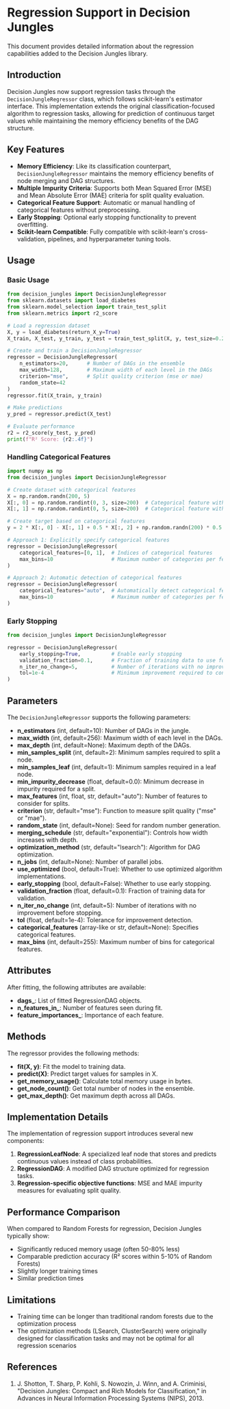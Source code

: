 # Regression Support in Decision Jungles

This document provides detailed information about the regression capabilities added to the Decision Jungles library.

## Introduction

Decision Jungles now support regression tasks through the `DecisionJungleRegressor` class, which follows scikit-learn's estimator interface. This implementation extends the original classification-focused algorithm to regression tasks, allowing for prediction of continuous target values while maintaining the memory efficiency benefits of the DAG structure.

## Key Features

- **Memory Efficiency**: Like its classification counterpart, `DecisionJungleRegressor` maintains the memory efficiency benefits of node merging and DAG structures.
- **Multiple Impurity Criteria**: Supports both Mean Squared Error (MSE) and Mean Absolute Error (MAE) criteria for split quality evaluation.
- **Categorical Feature Support**: Automatic or manual handling of categorical features without preprocessing.
- **Early Stopping**: Optional early stopping functionality to prevent overfitting.
- **Scikit-learn Compatible**: Fully compatible with scikit-learn's cross-validation, pipelines, and hyperparameter tuning tools.

## Usage

### Basic Usage

```python
from decision_jungles import DecisionJungleRegressor
from sklearn.datasets import load_diabetes
from sklearn.model_selection import train_test_split
from sklearn.metrics import r2_score

# Load a regression dataset
X, y = load_diabetes(return_X_y=True)
X_train, X_test, y_train, y_test = train_test_split(X, y, test_size=0.2, random_state=42)

# Create and train a DecisionJungleRegressor
regressor = DecisionJungleRegressor(
    n_estimators=20,      # Number of DAGs in the ensemble
    max_width=128,        # Maximum width of each level in the DAGs
    criterion="mse",      # Split quality criterion (mse or mae)
    random_state=42
)
regressor.fit(X_train, y_train)

# Make predictions
y_pred = regressor.predict(X_test)

# Evaluate performance
r2 = r2_score(y_test, y_pred)
print(f"R² Score: {r2:.4f}")
```

### Handling Categorical Features

```python
import numpy as np
from decision_jungles import DecisionJungleRegressor

# Create dataset with categorical features
X = np.random.randn(200, 5)
X[:, 0] = np.random.randint(0, 3, size=200)  # Categorical feature with 3 values
X[:, 1] = np.random.randint(0, 5, size=200)  # Categorical feature with 5 values

# Create target based on categorical features
y = 2 * X[:, 0] - X[:, 1] + 0.5 * X[:, 2] + np.random.randn(200) * 0.5

# Approach 1: Explicitly specify categorical features
regressor = DecisionJungleRegressor(
    categorical_features=[0, 1],  # Indices of categorical features
    max_bins=10                   # Maximum number of categories per feature
)

# Approach 2: Automatic detection of categorical features
regressor = DecisionJungleRegressor(
    categorical_features="auto",  # Automatically detect categorical features
    max_bins=10                   # Maximum number of categories per feature
)
```

### Early Stopping

```python
from decision_jungles import DecisionJungleRegressor

regressor = DecisionJungleRegressor(
    early_stopping=True,          # Enable early stopping
    validation_fraction=0.1,      # Fraction of training data to use for validation
    n_iter_no_change=5,           # Number of iterations with no improvement to wait
    tol=1e-4                      # Minimum improvement required to continue
)
```

## Parameters

The `DecisionJungleRegressor` supports the following parameters:

- **n_estimators** (int, default=10): Number of DAGs in the jungle.
- **max_width** (int, default=256): Maximum width of each level in the DAGs.
- **max_depth** (int, default=None): Maximum depth of the DAGs.
- **min_samples_split** (int, default=2): Minimum samples required to split a node.
- **min_samples_leaf** (int, default=1): Minimum samples required in a leaf node.
- **min_impurity_decrease** (float, default=0.0): Minimum decrease in impurity required for a split.
- **max_features** (int, float, str, default="auto"): Number of features to consider for splits.
- **criterion** (str, default="mse"): Function to measure split quality ("mse" or "mae").
- **random_state** (int, default=None): Seed for random number generation.
- **merging_schedule** (str, default="exponential"): Controls how width increases with depth.
- **optimization_method** (str, default="lsearch"): Algorithm for DAG optimization.
- **n_jobs** (int, default=None): Number of parallel jobs.
- **use_optimized** (bool, default=True): Whether to use optimized algorithm implementations.
- **early_stopping** (bool, default=False): Whether to use early stopping.
- **validation_fraction** (float, default=0.1): Fraction of training data for validation.
- **n_iter_no_change** (int, default=5): Number of iterations with no improvement before stopping.
- **tol** (float, default=1e-4): Tolerance for improvement detection.
- **categorical_features** (array-like or str, default=None): Specifies categorical features.
- **max_bins** (int, default=255): Maximum number of bins for categorical features.

## Attributes

After fitting, the following attributes are available:

- **dags_**: List of fitted RegressionDAG objects.
- **n_features_in_**: Number of features seen during fit.
- **feature_importances_**: Importance of each feature.

## Methods

The regressor provides the following methods:

- **fit(X, y)**: Fit the model to training data.
- **predict(X)**: Predict target values for samples in X.
- **get_memory_usage()**: Calculate total memory usage in bytes.
- **get_node_count()**: Get total number of nodes in the ensemble.
- **get_max_depth()**: Get maximum depth across all DAGs.

## Implementation Details

The implementation of regression support introduces several new components:

1. **RegressionLeafNode**: A specialized leaf node that stores and predicts continuous values instead of class probabilities.
2. **RegressionDAG**: A modified DAG structure optimized for regression tasks.
3. **Regression-specific objective functions**: MSE and MAE impurity measures for evaluating split quality.

## Performance Comparison

When compared to Random Forests for regression, Decision Jungles typically show:

- Significantly reduced memory usage (often 50-80% less)
- Comparable prediction accuracy (R² scores within 5-10% of Random Forests)
- Slightly longer training times
- Similar prediction times

## Limitations

- Training time can be longer than traditional random forests due to the optimization process
- The optimization methods (LSearch, ClusterSearch) were originally designed for classification tasks and may not be optimal for all regression scenarios

## References

1. J. Shotton, T. Sharp, P. Kohli, S. Nowozin, J. Winn, and A. Criminisi, "Decision Jungles: Compact and Rich Models for Classification," in Advances in Neural Information Processing Systems (NIPS), 2013.